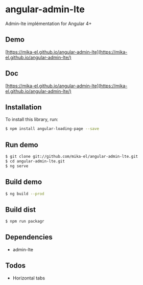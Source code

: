 # angular-admin-lte

Admin-lte implémentation for Angular 4+

## Demo
[https://mika-el.github.io/angular-admin-lte](https://mika-el.github.io/angular-admin-lte/)

## Doc
[https://mika-el.github.io/angular-admin-lte](https://mika-el.github.io/angular-admin-lte/)

## Installation

To install this library, run:

```bash
$ npm install angular-loading-page --save
```
## Run demo

```bash
$ git clone git://github.com/mika-el/angular-admin-lte.git
$ cd angular-admin-lte.git
$ ng serve
```
## Build demo
```bash
$ ng build --prod
```

## Build dist
```bash
$ npm run packagr
```

## Dependencies

* admin-lte

## Todos

* Horizontal tabs
